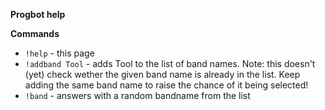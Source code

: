 __**Progbot help**__

__**Commands**__
* `!help` - this page
* `!addband Tool` - adds Tool to the list of band names. Note: this doesn't (yet) check wether the given band name is already in the list. Keep adding the same band name to raise the chance of it being selected!
* `!band` - answers with a random bandname from the list